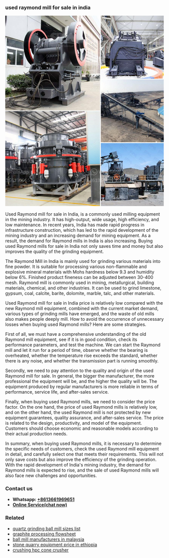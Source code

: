 <h3>used raymond mill for sale in india</h3><img src='1708666499.jpg' alt=''><p>Used Raymond mill for sale in India, is a commonly used milling equipment in the mining industry. It has high-output, wide usage, high efficiency, and low maintenance. In recent years, India has made rapid progress in infrastructure construction, which has led to the rapid development of the mining industry and an increasing demand for mining equipment. As a result, the demand for Raymond mills in India is also increasing. Buying used Raymond mills for sale in India not only saves time and money but also improves the quality of the grinding equipment.</p><p>The Raymond Mill in India is mainly used for grinding various materials into fine powder. It is suitable for processing various non-flammable and explosive mineral materials with Mohs hardness below 9.3 and humidity below 6%. Finished product fineness can be adjusted between 30-400 mesh. Raymond mill is commonly used in mining, metallurgical, building materials, chemical, and other industries. It can be used to grind limestone, gypsum, coal, calcite, barite, dolomite, marble, talc, and other materials.</p><p>Used Raymond mill for sale in India price is relatively low compared with the new Raymond mill equipment, combined with the current market demand, various types of grinding mills have emerged, and the waste of old mills also makes people deeply mill. How to avoid the occurrence of unnecessary losses when buying used Raymond mills? Here are some strategies.</p><p>First of all, we must have a comprehensive understanding of the old Raymond mill equipment, see if it is in good condition, check its performance parameters, and test the machine. We can start the Raymond mill and let it run for a period of time, observe whether the bearing is overheated, whether the temperature rise exceeds the standard, whether there is any noise, and whether the transmission part is running smoothly.</p><p>Secondly, we need to pay attention to the quality and origin of the used Raymond mill for sale. In general, the bigger the manufacturer, the more professional the equipment will be, and the higher the quality will be. The equipment produced by regular manufacturers is more reliable in terms of performance, service life, and after-sales service.</p><p>Finally, when buying used Raymond mills, we need to consider the price factor. On the one hand, the price of used Raymond mills is relatively low, and on the other hand, the used Raymond mill is not protected by new equipment guarantees, quality assurance, and after-sales service. The price is related to the design, productivity, and model of the equipment. Customers should choose economic and reasonable models according to their actual production needs.</p><p>In summary, when buying used Raymond mills, it is necessary to determine the specific needs of customers, check the used Raymond mill equipment in detail, and carefully select one that meets their requirements. This will not only save costs but also improve the efficiency of the grinding operation. With the rapid development of India's mining industry, the demand for Raymond mills is expected to rise, and the sale of used Raymond mills will also face new challenges and opportunities.</p><h3>Contact us</h3><ul><li><strong>Whatsapp:&nbsp;<a href="https://wa.me/8613661969651">+8613661969651</a></strong></li><li><a href="https://swt.shibang-china.com/?git&amp;zhl&amp;used raymond mill for sale in india"><strong>Online Service(chat now)</strong></a></li></ul><h3>Related</h3><ul><li><a href='quartz grinding ball mill sizes list.md'>quartz grinding ball mill sizes list</a></li><li><a href='graphite processing flowsheet.md'>graphite processing flowsheet</a></li><li><a href='ball mill manufacturers in malaysia.md'>ball mill manufacturers in malaysia</a></li><li><a href='stone quarry equipment price in ethiopia.md'>stone quarry equipment price in ethiopia</a></li><li><a href='crushing hpc cone crusher.md'>crushing hpc cone crusher</a></li></ul>